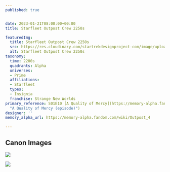 ```yaml
---
published: true


date: 2023-01-21T08:00:00+00:00
title: Starfleet Outpost Crew 2250s

featuredImg:
  title: Starfleet Outpost Crew 2250s
  src: https://res.cloudinary.com/startrekdesignproject-com/image/upload/v1674602935/Starfleet-Outpost-Crew-2250s.png
  alt: Starfleet Outpost Crew 2250s
taxonomy:
  time: 2200s
  quadrants: Alpha
  universes:
  - Prime
  affiliations:
  - Starfleet
  types:
  - Insignia
  franchise: Strange New Worlds
primary_reference: S01E10 [A Quality of Mercy](https://memory-alpha.fandom.com/wiki/A_Quality_of_Mercy_(episode)
  "A Quality of Mercy (episode)")
designer: ''
memory_alpha_url: https://memory-alpha.fandom.com/wiki/Outpost_4

---
```

## Canon Images

![](https://res.cloudinary.com/startrekdesignproject-com/image/upload/v1674602934/Starfleet-Outpost-Crew-2250s_SNW-1x10-1.jpg)

![](https://res.cloudinary.com/startrekdesignproject-com/image/upload/v1674602935/Starfleet-Outpost-Crew-2250s_SNW-1x10-2a.jpg)